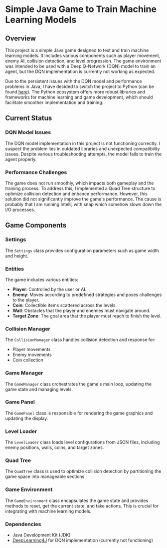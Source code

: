 # Simple Java Game to Train Machine Learning Models

## Overview

This project is a simple Java game designed to test and train machine learning models. It includes various components such as player movement, enemy AI, collision detection, and level progression. The game environment was intended to be used with a Deep Q-Network (DQN) model to train an agent, but the DQN implementation is currently not working as expected.

Due to the persistent issues with the DQN model and performance problems in Java, I have decided to switch the project to Python (can be found [here](https://github.com/plusplus-hub/SimplePyGameToTrainMLModels)). The Python ecosystem offers more robust libraries and frameworks for machine learning and game development, which should facilitate smoother implementation and training.

## Current Status

### DQN Model Issues
The DQN model implementation in this project is not functioning correctly. I suspect the problem lies in outdated libraries and unexpected compatibility issues. Despite various troubleshooting attempts, the model fails to train the agent properly.

### Performance Challenges
The game does not run smoothly, which impacts both gameplay and the training process. To address this, I implemented a Quad Tree structure to optimize collision detection and enhance performance. However, this solution did not significantly improve the game's performance. The cause is probably that I am running Intellij with snap which somehow slows down the I/O processes. 

## Game Components

### Settings
The `Settings` class provides configuration parameters such as game width and height.

### Entities
The game includes various entities:
- **Player**: Controlled by the user or AI.
- **Enemy**: Moves according to predefined strategies and poses challenges to the player.
- **Coin**: Collectible items scattered across the levels.
- **Wall**: Obstacles that the player and enemies must navigate around.
- **Target Zone**: The goal area that the player must reach to finish the level.

### Collision Manager
The `CollisionManager` class handles collision detection and response for:
- Player movements
- Enemy movements
- Coin collection

### Game Manager
The `GameManager` class orchestrates the game's main loop, updating the game state and managing levels.

### Game Panel
The `GamePanel` class is responsible for rendering the game graphics and updating the display.

### Level Loader
The `LevelLoader` class loads level configurations from JSON files, including enemy positions, walls, coins, and target zones.

### Quad Tree
The `QuadTree` class is used to optimize collision detection by partitioning the game space into manageable sections.

### Game Environment
The `GameEnvironment` class encapsulates the game state and provides methods to reset, get the current state, and take actions. This is crucial for integrating with machine learning models.

### Dependencies
- Java Development Kit (JDK)
- [DeepLearning4J](https://deeplearning4j.konduit.ai/) for DQN implementation (currently not functioning)
